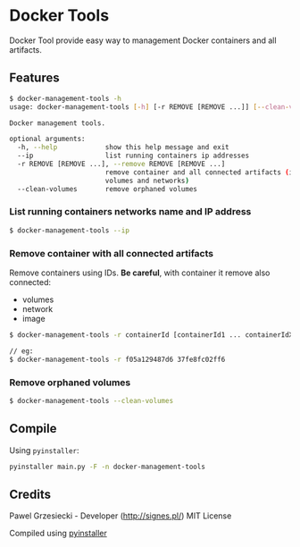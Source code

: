 # Docker Tools

Docker Tool provide easy way to management Docker containers and all artifacts.

## Features

```bash
$ docker-management-tools -h
usage: docker-management-tools [-h] [-r REMOVE [REMOVE ...]] [--clean-volumes]

Docker management tools.

optional arguments:
  -h, --help            show this help message and exit
  --ip                  list running containers ip addresses
  -r REMOVE [REMOVE ...], --remove REMOVE [REMOVE ...]
                        remove container and all connected artifacts (image,
                        volumes and networks)
  --clean-volumes       remove orphaned volumes
```

### List running containers networks name and IP address

```bash
$ docker-management-tools --ip
```

### Remove container with all connected artifacts

Remove containers using IDs. **Be careful**, with container it remove also connected:
* volumes
* network
* image

```bash
$ docker-management-tools -r containerId [containerId1 ... containerIdX]

// eg:
$ docker-management-tools -r f05a129487d6 37fe8fc02ff6
```

### Remove orphaned volumes

```bash
$ docker-management-tools --clean-volumes
```

## Compile

Using `pyinstaller`:

```bash
pyinstaller main.py -F -n docker-management-tools
```

## Credits

Pawel Grzesiecki - Developer (http://signes.pl/) MIT License

Compiled using [pyinstaller](http://www.pyinstaller.org/)
